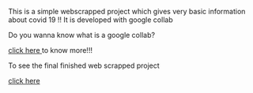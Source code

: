This is a simple webscrapped project which gives very basic information about covid 19 !!
It is developed with google collab

Do you wanna know what is a google collab?

<a href="https://research.google.com/colaboratory/faq.html#whats-colaboratory">click here </a> 
to know more!!!




To see the final finished web scrapped project 



<a href="https://colab.research.google.com/drive/1vcivA1X-JHHv0zSxBw6-uoE0XLYLL4V6?usp=sharing"> click here</a>
